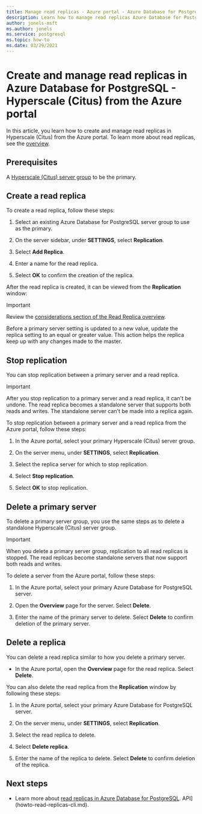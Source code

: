 ```yaml
---
title: Manage read replicas - Azure portal - Azure Database for PostgreSQL - Hyperscale (Citus)
description: Learn how to manage read replicas Azure Database for PostgreSQL - Hyperscale (Citus) from the Azure portal.
author: jonels-msft
ms.author: jonels
ms.service: postgresql
ms.topic: how-to
ms.date: 03/29/2021
---
```


# Create and manage read replicas in Azure Database for PostgreSQL - Hyperscale (Citus) from the Azure portal

In this article, you learn how to create and manage read replicas in Hyperscale
(Citus) from the Azure portal. To learn more about read replicas, see the
[overview](concepts-hyperscale-read-replicas.md).


## Prerequisites

A [Hyperscale (Citus) server group](quickstart-create-hyperscale-portal.md) to
be the primary.

## Create a read replica

To create a read replica, follow these steps:

1. Select an existing Azure Database for PostgreSQL server group to use as the
   primary. 

2. On the server sidebar, under **SETTINGS**, select **Replication**.

3. Select **Add Replica**.

4. Enter a name for the read replica. 

5. Select **OK** to confirm the creation of the replica.

After the read replica is created, it can be viewed from the **Replication** window:
 

> [!IMPORTANT]
>
> Review the [considerations section of the Read Replica
> overview](concepts-hyperscale-read-replicas.md#considerations).
>
> Before a primary server setting is updated to a new value, update the replica
> setting to an equal or greater value. This action helps the replica keep up
> with any changes made to the master.

## Stop replication

You can stop replication between a primary server and a read replica.

> [!IMPORTANT]
>
> After you stop replication to a primary server and a read replica, it can't
> be undone. The read replica becomes a standalone server that supports both
> reads and writes. The standalone server can't be made into a replica again.

To stop replication between a primary server and a read replica from the Azure
portal, follow these steps:

1. In the Azure portal, select your primary Hyperscale (Citus) server group.

2. On the server menu, under **SETTINGS**, select **Replication**.

3. Select the replica server for which to stop replication.
 
4. Select **Stop replication**.
 
5. Select **OK** to stop replication.
 

## Delete a primary server

To delete a primary server group, you use the same steps as to delete a
standalone Hyperscale (Citus) server group. 

> [!IMPORTANT]
>
> When you delete a primary server group, replication to all read replicas is
> stopped. The read replicas become standalone servers that now support both
> reads and writes.

To delete a server from the Azure portal, follow these steps:

1. In the Azure portal, select your primary Azure Database for PostgreSQL server.

2. Open the **Overview** page for the server. Select **Delete**.
 
3. Enter the name of the primary server to delete. Select **Delete** to confirm
   deletion of the primary server.
 

## Delete a replica

You can delete a read replica similar to how you delete a primary server.

- In the Azure portal, open the **Overview** page for the read replica. Select
  **Delete**.
 
You can also delete the read replica from the **Replication** window by
following these steps:

1. In the Azure portal, select your primary Azure Database for PostgreSQL server.

2. On the server menu, under **SETTINGS**, select **Replication**.

3. Select the read replica to delete.
 
4. Select **Delete replica**.
 
5. Enter the name of the replica to delete. Select **Delete** to confirm
   deletion of the replica.

## Next steps

* Learn more about [read replicas in Azure Database for
  PostgreSQL](concepts-hyperscale-read-replicas.md).
  API](howto-read-replicas-cli.md).
